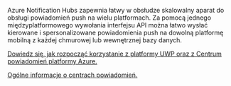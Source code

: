﻿Azure Notification Hubs zapewnia łatwy w obsłudze skalowalny aparat do obsługi powiadomień push na wielu platformach. Za pomocą jednego międzyplatformowego wywołania interfejsu API można łatwo wysłać kierowane i spersonalizowane powiadomienia push na dowolną platformę mobilną z każdej chmurowej lub wewnętrznej bazy danych.

[Dowiedz się, jak rozpocząć korzystanie z platformy UWP oraz z Centrum powiadomień platformy Azure.](https://docs.microsoft.com/azure/notification-hubs/notification-hubs-windows-store-dotnet-get-started-wns-push-notification)

[Ogólne informacje o centrach powiadomień.](https://docs.microsoft.com/azure/notification-hubs/notification-hubs-push-notification-overview)
